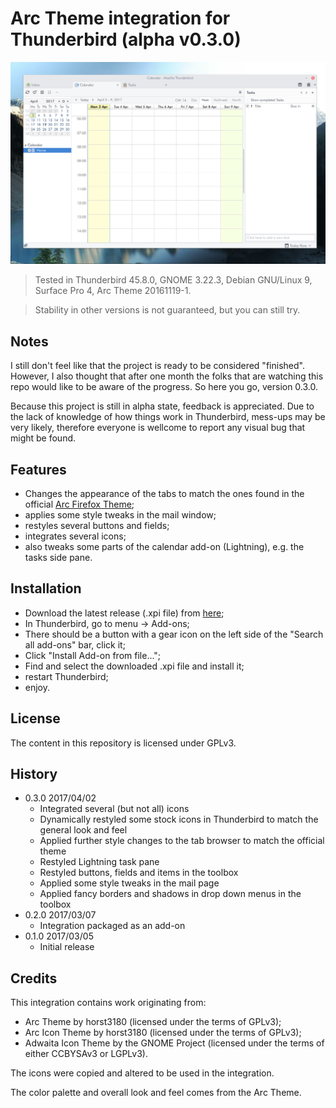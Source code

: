 # Arc Theme integration for Thunderbird (alpha v0.3.0)

![alt tag](preview.png)

> Tested in Thunderbird 45.8.0, GNOME 3.22.3, Debian GNU/Linux 9, Surface Pro 4, Arc Theme 20161119-1.

> Stability in other versions is not guaranteed, but you can still try.

## Notes

I still don't feel like that the project is ready to be considered "finished". However, I also thought that after one month the folks that are watching this repo would like to be aware of the progress. So here you go, version 0.3.0.

Because this project is still in alpha state, feedback is appreciated. Due to the lack of knowledge of how things work in Thunderbird, mess-ups may be very likely, therefore everyone is wellcome to report any visual bug that might be found.

## Features

 - Changes the appearance of the tabs to match the ones found in the official [Arc Firefox Theme](https://github.com/horst3180/arc-firefox-theme);
 - applies some style tweaks in the mail window;
 - restyles several buttons and fields;
 - integrates several icons;
 - also tweaks some parts of the calendar add-on (Lightning), e.g. the tasks side pane.

## Installation

 - Download the latest release (.xpi file) from [here](https://github.com/JD342/arc-thunderbird-integration/releases);
 - In Thunderbird, go to menu -> Add-ons;
 - There should be a button with a gear icon on the left side of the "Search all add-ons" bar, click it;
 - Click "Install Add-on from file...";
 - Find and select the downloaded .xpi file and install it;
 - restart Thunderbird;
 - enjoy.

## License

The content in this repository is licensed under GPLv3.

## History

  - 0.3.0 2017/04/02
    - Integrated several (but not all) icons
    - Dynamically restyled some stock icons in Thunderbird to match the general look and feel
    - Applied further style changes to the tab browser to match the official theme
    - Restyled Lightning task pane
    - Restyled buttons, fields and items in the toolbox
    - Applied some style tweaks in the mail page
    - Applied fancy borders and shadows in drop down menus in the toolbox
  - 0.2.0 2017/03/07
    - Integration packaged as an add-on
  - 0.1.0 2017/03/05
    - Initial release

## Credits

This integration contains work originating from:
 - Arc Theme by horst3180 (licensed under the terms of GPLv3);
 - Arc Icon Theme by horst3180 (licensed under the terms of GPLv3);
 - Adwaita Icon Theme by the GNOME Project (licensed under the terms of either CCBYSAv3 or LGPLv3).

The icons were copied and altered to be used in the integration.

The color palette and overall look and feel comes from the Arc Theme.
